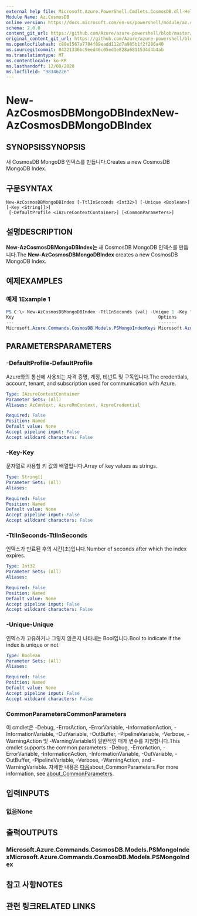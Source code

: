 ```yaml
---
external help file: Microsoft.Azure.PowerShell.Cmdlets.CosmosDB.dll-Help.xml
Module Name: Az.CosmosDB
online version: https://docs.microsoft.com/en-us/powershell/module/az.cosmosdb/new-azcosmosdbmongodbindex
schema: 2.0.0
content_git_url: https://github.com/Azure/azure-powershell/blob/master/src/CosmosDB/CosmosDB/help/New-AzCosmosDBMongoDBIndex.md
original_content_git_url: https://github.com/Azure/azure-powershell/blob/master/src/CosmosDB/CosmosDB/help/New-AzCosmosDBMongoDBIndex.md
ms.openlocfilehash: c88e1567a7784f89eadd112d7a985b1f2f286a40
ms.sourcegitcommit: 04221336bc9eed46c05ed1e828a6811534d4b4ab
ms.translationtype: MT
ms.contentlocale: ko-KR
ms.lasthandoff: 12/08/2020
ms.locfileid: "98346226"
---
```

# <span data-ttu-id="e51d2-101">New-AzCosmosDBMongoDBIndex</span><span class="sxs-lookup"><span data-stu-id="e51d2-101">New-AzCosmosDBMongoDBIndex</span></span>

## <span data-ttu-id="e51d2-102">SYNOPSIS</span><span class="sxs-lookup"><span data-stu-id="e51d2-102">SYNOPSIS</span></span>
<span data-ttu-id="e51d2-103">새 CosmosDB MongoDB 인덱스를 만듭니다.</span><span class="sxs-lookup"><span data-stu-id="e51d2-103">Creates a new CosmosDB MongoDB Index.</span></span>

## <span data-ttu-id="e51d2-104">구문</span><span class="sxs-lookup"><span data-stu-id="e51d2-104">SYNTAX</span></span>

```
New-AzCosmosDBMongoDBIndex [-TtlInSeconds <Int32>] [-Unique <Boolean>] [-Key <String[]>]
 [-DefaultProfile <IAzureContextContainer>] [<CommonParameters>]
```

## <span data-ttu-id="e51d2-105">설명</span><span class="sxs-lookup"><span data-stu-id="e51d2-105">DESCRIPTION</span></span>
<span data-ttu-id="e51d2-106">**New-AzCosmosDBMongoDBIndex는** 새 CosmosDB MongoDB 인덱스를 만듭니다.</span><span class="sxs-lookup"><span data-stu-id="e51d2-106">The **New-AzCosmosDBMongoDBIndex** creates a new CosmosDB MongoDB Index.</span></span>

## <span data-ttu-id="e51d2-107">예제</span><span class="sxs-lookup"><span data-stu-id="e51d2-107">EXAMPLES</span></span>

### <span data-ttu-id="e51d2-108">예제 1</span><span class="sxs-lookup"><span data-stu-id="e51d2-108">Example 1</span></span>
```powershell
PS C:\> New-AzCosmosDBMongoDBIndex -TtlInSeconds {val} -Unique 1 -Key "key1"
Key                                                       Options
---                                                       -------
Microsoft.Azure.Commands.CosmosDB.Models.PSMongoIndexKeys Microsoft.Azure.Commands.CosmosDB.Models.PSMongoIndexOptions
```

## <span data-ttu-id="e51d2-109">PARAMETERS</span><span class="sxs-lookup"><span data-stu-id="e51d2-109">PARAMETERS</span></span>

### <span data-ttu-id="e51d2-110">-DefaultProfile</span><span class="sxs-lookup"><span data-stu-id="e51d2-110">-DefaultProfile</span></span>
<span data-ttu-id="e51d2-111">Azure와의 통신에 사용되는 자격 증명, 계정, 테넌트 및 구독입니다.</span><span class="sxs-lookup"><span data-stu-id="e51d2-111">The credentials, account, tenant, and subscription used for communication with Azure.</span></span>

```yaml
Type: IAzureContextContainer
Parameter Sets: (All)
Aliases: AzContext, AzureRmContext, AzureCredential

Required: False
Position: Named
Default value: None
Accept pipeline input: False
Accept wildcard characters: False
```

### <span data-ttu-id="e51d2-112">-Key</span><span class="sxs-lookup"><span data-stu-id="e51d2-112">-Key</span></span>
<span data-ttu-id="e51d2-113">문자열로 사용할 키 값의 배열입니다.</span><span class="sxs-lookup"><span data-stu-id="e51d2-113">Array of key values as strings.</span></span>

```yaml
Type: String[]
Parameter Sets: (All)
Aliases:

Required: False
Position: Named
Default value: None
Accept pipeline input: False
Accept wildcard characters: False
```

### <span data-ttu-id="e51d2-114">-TtlInSeconds</span><span class="sxs-lookup"><span data-stu-id="e51d2-114">-TtlInSeconds</span></span>
<span data-ttu-id="e51d2-115">인덱스가 만료된 후의 시간(초)입니다.</span><span class="sxs-lookup"><span data-stu-id="e51d2-115">Number of seconds after which the index expires.</span></span>

```yaml
Type: Int32
Parameter Sets: (All)
Aliases:

Required: False
Position: Named
Default value: None
Accept pipeline input: False
Accept wildcard characters: False
```

### <span data-ttu-id="e51d2-116">-Unique</span><span class="sxs-lookup"><span data-stu-id="e51d2-116">-Unique</span></span>
<span data-ttu-id="e51d2-117">인덱스가 고유하거나 그렇지 않은지 나타내는 Bool입니다.</span><span class="sxs-lookup"><span data-stu-id="e51d2-117">Bool to indicate if the index is unique or not.</span></span>

```yaml
Type: Boolean
Parameter Sets: (All)
Aliases:

Required: False
Position: Named
Default value: None
Accept pipeline input: False
Accept wildcard characters: False
```

### <span data-ttu-id="e51d2-118">CommonParameters</span><span class="sxs-lookup"><span data-stu-id="e51d2-118">CommonParameters</span></span>
<span data-ttu-id="e51d2-119">이 cmdlet은 -Debug, -ErrorAction, -ErrorVariable, -InformationAction, -InformationVariable, -OutVariable, -OutBuffer, -PipelineVariable, -Verbose, -WarningAction 및 -WarningVariable의 일반적인 매개 변수를 지원합니다.</span><span class="sxs-lookup"><span data-stu-id="e51d2-119">This cmdlet supports the common parameters: -Debug, -ErrorAction, -ErrorVariable, -InformationAction, -InformationVariable, -OutVariable, -OutBuffer, -PipelineVariable, -Verbose, -WarningAction, and -WarningVariable.</span></span> <span data-ttu-id="e51d2-120">자세한 내용은 [다음](http://go.microsoft.com/fwlink/?LinkID=113216)about_CommonParameters.</span><span class="sxs-lookup"><span data-stu-id="e51d2-120">For more information, see [about_CommonParameters](http://go.microsoft.com/fwlink/?LinkID=113216).</span></span>

## <span data-ttu-id="e51d2-121">입력</span><span class="sxs-lookup"><span data-stu-id="e51d2-121">INPUTS</span></span>

### <span data-ttu-id="e51d2-122">없음</span><span class="sxs-lookup"><span data-stu-id="e51d2-122">None</span></span>

## <span data-ttu-id="e51d2-123">출력</span><span class="sxs-lookup"><span data-stu-id="e51d2-123">OUTPUTS</span></span>

### <span data-ttu-id="e51d2-124">Microsoft.Azure.Commands.CosmosDB.Models.PSMongoIndex</span><span class="sxs-lookup"><span data-stu-id="e51d2-124">Microsoft.Azure.Commands.CosmosDB.Models.PSMongoIndex</span></span>

## <span data-ttu-id="e51d2-125">참고 사항</span><span class="sxs-lookup"><span data-stu-id="e51d2-125">NOTES</span></span>

## <span data-ttu-id="e51d2-126">관련 링크</span><span class="sxs-lookup"><span data-stu-id="e51d2-126">RELATED LINKS</span></span>
